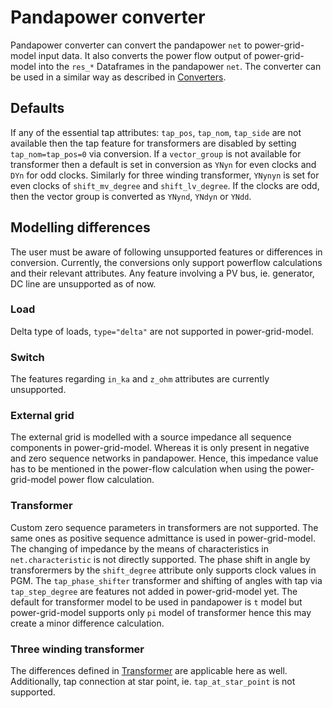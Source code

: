 <!--
SPDX-FileCopyrightText: 2022 Contributors to the Power Grid Model project <dynamic.grid.calculation@alliander.com>

SPDX-License-Identifier: MPL-2.0
-->

# Pandapower converter

Pandapower converter can convert the pandapower `net` to power-grid-model input data. 
It also converts the power flow output of power-grid-model into the `res_*` Dataframes in the pandapower `net`.
The converter can be used in a similar way as described in [Converters](converter.md).

## Defaults

If any of the essential tap attributes: `tap_pos`, `tap_nom`, `tap_side` are not available then the tap feature for transformers are disabled by setting `tap_nom=tap_pos=0` via conversion.
If a `vector_group` is not available for transformer then a default is set in conversion as `YNyn` for even clocks and `DYn` for odd clocks.
Similarly for three winding transformer, `YNynyn` is set for even clocks of `shift_mv_degree` and `shift_lv_degree`.
If the clocks are odd, then the vector group is converted as `YNynd`, `YNdyn` or `YNdd`.

## Modelling differences

The user must be aware of following unsupported features or differences in conversion. 
Currently, the conversions only support powerflow calculations and their relevant attributes.
Any feature involving a PV bus, ie. generator, DC line are unsupported as of now.

### Load

Delta type of loads, `type="delta"` are not supported in power-grid-model.

### Switch

The features regarding `in_ka` and `z_ohm` attributes are currently unsupported.

### External grid

The external grid is modelled with a source impedance all sequence components in power-grid-model.
Whereas it is only present in negative and zero sequence networks in pandapower.
Hence, this impedance value has to be mentioned in the power-flow calculation when using the power-grid-model power flow calculation.

### Transformer

Custom zero sequence parameters in transformers are not supported.
The same ones as positive sequence admittance is used in power-grid-model.
The changing of impedance by the means of characteristics in `net.characteristic` is not directly supported.
The phase shift in angle by transforermers by the `shift_degree` attribute only supports clock values in PGM.
The `tap_phase_shifter` transformer and shifting of angles with tap via `tap_step_degree` are features not added in power-grid-model yet.
The default for transformer model to be used in pandapower is `t` model but power-grid-model supports only `pi` model of transformer hence this may create a minor difference calculation.

### Three  winding transformer

The differences defined in [Transformer](#transformer) are applicable here as well.
Additionally, tap connection at star point, ie. `tap_at_star_point` is not supported.